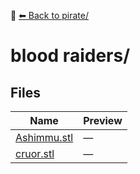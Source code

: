 📁 [⬅ Back to pirate/](../README.md)

# blood raiders/

## Files

| Name | Preview |
|------|---------|
| [Ashimmu.stl](./Ashimmu.stl) | — |
| [cruor.stl](./cruor.stl) | — |